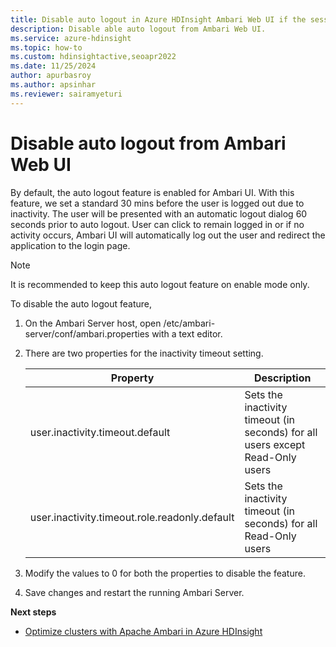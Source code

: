 ```yaml
---
title: Disable auto logout in Azure HDInsight Ambari Web UI if the session is inactive.
description: Disable able auto logout from Ambari Web UI.
ms.service: azure-hdinsight
ms.topic: how-to
ms.custom: hdinsightactive,seoapr2022
ms.date: 11/25/2024
author: apurbasroy
ms.author: apsinhar
ms.reviewer: sairamyeturi
---
```


# Disable auto logout from Ambari Web UI

By default, the auto logout feature is enabled for Ambari UI. With this feature, we set a standard 30 mins before the user is logged out due to inactivity. The user will be presented with an automatic logout dialog 60 seconds prior to auto logout. User can click to remain logged in or if no activity occurs, Ambari UI will automatically log out the user and redirect the application to the login page.

> [!NOTE]
> It is recommended to keep this auto logout feature on enable mode only.
 
To disable the auto logout feature,

1. On the Ambari Server host, open /etc/ambari-server/conf/ambari.properties with a text editor.
1. There are two properties for the inactivity timeout setting.
  
   |Property|Description|
   |---|---|
   |user.inactivity.timeout.default|Sets the inactivity timeout (in seconds) for all users except Read-Only users|
   |user.inactivity.timeout.role.readonly.default|Sets the inactivity timeout (in seconds) for all Read-Only users|
  
1. Modify the values to 0 for both the properties to disable the feature.
1. Save changes and restart the running Ambari Server.
  
**Next steps**
  
* [Optimize clusters with Apache Ambari in Azure HDInsight](./hdinsight-changing-configs-via-ambari.md)
